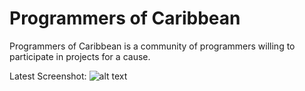 Programmers of Caribbean
========================

Programmers of Caribbean is a community of programmers willing to participate in projects for a cause. 

Latest Screenshot:
![alt text][screenshot]

[screenshot]: https://raw.github.com/Khatri-Bharat/master/programmersofcaribbean/resources/images/poc_screenshot.png "Latest Screenshot"

